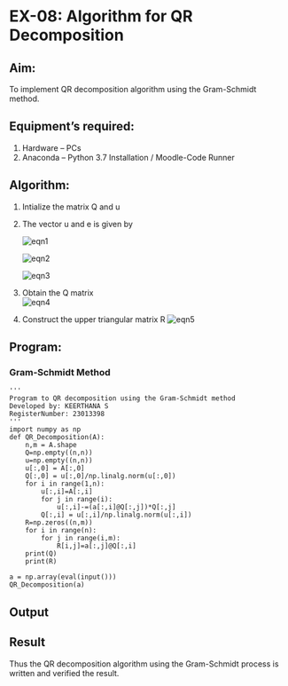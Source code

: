 # EX-08: Algorithm for QR Decomposition
## Aim:
To implement QR decomposition algorithm using the Gram-Schmidt method.
## Equipment’s required:
1.	Hardware – PCs
2.	Anaconda – Python 3.7 Installation / Moodle-Code Runner
## Algorithm:
1.	Intialize the matrix Q and u
2.	The vector u and e is given by

    ![eqn1](./ex4.jpg)

    ![eqn2](./ex6.jpg)

    ![eqn3](./ex3.jpg)

3.	Obtain the Q matrix   
    ![eqn4](./ex1.jpg)
4.	Construct the upper triangular matrix R
    ![eqn5](./ex2.jpg)

## Program:
### Gram-Schmidt Method
```
'''
Program to QR decomposition using the Gram-Schmidt method
Developed by: KEERTHANA S
RegisterNumber: 23013398
'''
import numpy as np
def QR_Decomposition(A):
    n,m = A.shape
    Q=np.empty((n,n))
    u=np.empty((n,n))
    u[:,0] = A[:,0]
    Q[:,0] = u[:,0]/np.linalg.norm(u[:,0])
    for i in range(1,n):
        u[:,i]=A[:,i]
        for j in range(i):
            u[:,i]-=(a[:,i]@Q[:,j])*Q[:,j]
        Q[:,i] = u[:,i]/np.linalg.norm(u[:,i])
    R=np.zeros((n,m))
    for i in range(n):
        for j in range(i,m):
            R[i,j]=a[:,j]@Q[:,i]
    print(Q)        
    print(R)
    
a = np.array(eval(input()))
QR_Decomposition(a)

```

## Output


## Result
Thus the QR decomposition algorithm using the Gram-Schmidt process is written and verified the result.